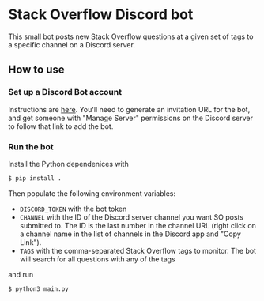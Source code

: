 # Stack Overflow Discord bot

This small bot posts new Stack Overflow questions at a given set of tags to a specific channel on a Discord server.

## How to use

### Set up a Discord Bot account

Instructions are [here](https://discordpy.readthedocs.io/en/stable/discord.html). You'll need to generate an invitation URL for the bot, and get someone with "Manage Server" permissions on the Discord server to follow that link to add the bot.

### Run the bot

Install the Python dependenices with
```bash
$ pip install .
```
Then populate the following environment variables:
* `DISCORD_TOKEN` with the bot token
* `CHANNEL` with the ID of the Discord server channel you want SO posts submitted to. The ID is the last number in the channel URL (right click on a channel name in the list of channels in the Discord app and "Copy Link").
* `TAGS` with the comma-separated Stack Overflow tags to monitor. The bot will search for all questions with any of the tags

and run
```bash
$ python3 main.py
```
